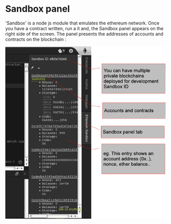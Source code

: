 # Sandbox panel

'Sandbox' is a node js module that emulates the ethereum network. Once you have a contract written, run a it and, the Sandbox panel appears on the right side of the screen. The panel presents the addresses of accounts and contracts on the blockchain :

![](Ether-Camp-sandbox.png)
